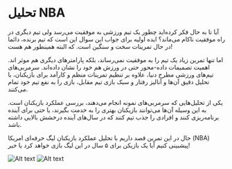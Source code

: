 # تحلیل NBA

آیا تا به حال فکر کرده‌اید چطور یک تیم ورزشی به موفقیت می‌رسد ولی تیم دیگری در راه موفقیت ناکام می‌ماند؟ ایده اولیه برای جواب این سوال این است که تیم برنده، دائما در حال تمرینات سخت و سنگین است. که البته همینطور هم هست!

اما تنها تمرین زیاد یک تیم را به موفقیت نمی‌رساند، بلکه پارامترهای دیگری هم موثر اند. اهمیت تصمیمات داده-محور حتی در ورزش هم خود را نشان داده‌اند. سرمربی‌های تیم‌های ورزشی مطرح دنیا، علاوه بر تنظیم تمرینات منظم و کارآمد برای بازیکنان، با تحلیل دقیق آن‌ها و آنالیز رفتار و سبک بازی تیم مقابل، بازی را به نفع تیم خود تمام می‌کنند.

یکی از تحلیل‌هایی که سرمربی‌های نمونه انجام می‌دهند، بررسی عملکرد بازیکنان است. به این وسیله آن‌ها می‌توانند بازیکنان بهتری را به خدمت بگیرند، یا حتی برای آینده برنامه‌ریزی کنند و افرادی را جذب تیم کنند که در سال‌های آینده درخشش بالایی داشته باشد.

حال در این تمرین قصد داریم با تحلیل عملکرد بازیکنان لیگ حرفه‌ای امریکا (NBA) پیشبینی کنیم آیا یک بازیکن برای ۵ سال در این لیگ بازی خواهد کرد یا خیر!

![Alt text](https://quera.org/qbox/view/jZXsu5IlO6/bp-miller-jshW04uzun8-unsplash.jpg "Optional title")
<img src="https://quera.org/qbox/view/jZXsu5IlO6/bp-miller-jshW04uzun8-unsplash.jpg" alt="Alt text" title="Optional title">

